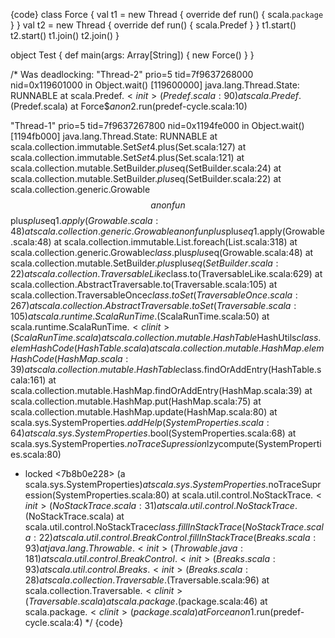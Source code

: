 {code}
class Force {
  val t1 = new Thread {
    override def run() {
      scala.`package`
    }
  }
  val t2 = new Thread {
    override def run() {
      scala.Predef
    }
  }
  t1.start()
  t2.start()
  t1.join()
  t2.join()
}

object Test {
  def main(args: Array[String]) {
     new Force()
  }
}

/* Was deadlocking:
"Thread-2" prio=5 tid=7f9637268000 nid=0x119601000 in Object.wait() [119600000]
   java.lang.Thread.State: RUNNABLE
  at scala.Predef$.<init>(Predef.scala:90)
  at scala.Predef$.<clinit>(Predef.scala)
  at Force$$anon$2.run(predef-cycle.scala:10)

"Thread-1" prio=5 tid=7f9637267800 nid=0x1194fe000 in Object.wait() [1194fb000]
   java.lang.Thread.State: RUNNABLE
  at scala.collection.immutable.Set$Set4.$plus(Set.scala:127)
  at scala.collection.immutable.Set$Set4.$plus(Set.scala:121)
  at scala.collection.mutable.SetBuilder.$plus$eq(SetBuilder.scala:24)
  at scala.collection.mutable.SetBuilder.$plus$eq(SetBuilder.scala:22)
  at scala.collection.generic.Growable$$anonfun$$plus$plus$eq$1.apply(Growable.scala:48)
  at scala.collection.generic.Growable$$anonfun$$plus$plus$eq$1.apply(Growable.scala:48)
  at scala.collection.immutable.List.foreach(List.scala:318)
  at scala.collection.generic.Growable$class.$plus$plus$eq(Growable.scala:48)
  at scala.collection.mutable.SetBuilder.$plus$plus$eq(SetBuilder.scala:22)
  at scala.collection.TraversableLike$class.to(TraversableLike.scala:629)
  at scala.collection.AbstractTraversable.to(Traversable.scala:105)
  at scala.collection.TraversableOnce$class.toSet(TraversableOnce.scala:267)
  at scala.collection.AbstractTraversable.toSet(Traversable.scala:105)
  at scala.runtime.ScalaRunTime$.<init>(ScalaRunTime.scala:50)
  at scala.runtime.ScalaRunTime$.<clinit>(ScalaRunTime.scala)
  at scala.collection.mutable.HashTable$HashUtils$class.elemHashCode(HashTable.scala)
  at scala.collection.mutable.HashMap.elemHashCode(HashMap.scala:39)
  at scala.collection.mutable.HashTable$class.findOrAddEntry(HashTable.scala:161)
  at scala.collection.mutable.HashMap.findOrAddEntry(HashMap.scala:39)
  at scala.collection.mutable.HashMap.put(HashMap.scala:75)
  at scala.collection.mutable.HashMap.update(HashMap.scala:80)
  at scala.sys.SystemProperties$.addHelp(SystemProperties.scala:64)
  at scala.sys.SystemProperties$.bool(SystemProperties.scala:68)
  at scala.sys.SystemProperties$.noTraceSupression$lzycompute(SystemProperties.scala:80)
  - locked <7b8b0e228> (a scala.sys.SystemProperties$)
  at scala.sys.SystemProperties$.noTraceSupression(SystemProperties.scala:80)
  at scala.util.control.NoStackTrace$.<init>(NoStackTrace.scala:31)
  at scala.util.control.NoStackTrace$.<clinit>(NoStackTrace.scala)
  at scala.util.control.NoStackTrace$class.fillInStackTrace(NoStackTrace.scala:22)
  at scala.util.control.BreakControl.fillInStackTrace(Breaks.scala:93)
  at java.lang.Throwable.<init>(Throwable.java:181)
  at scala.util.control.BreakControl.<init>(Breaks.scala:93)
  at scala.util.control.Breaks.<init>(Breaks.scala:28)
  at scala.collection.Traversable$.<init>(Traversable.scala:96)
  at scala.collection.Traversable$.<clinit>(Traversable.scala)
  at scala.package$.<init>(package.scala:46)
  at scala.package$.<clinit>(package.scala)
  at Force$$anon$1.run(predef-cycle.scala:4)
  */
{code}

